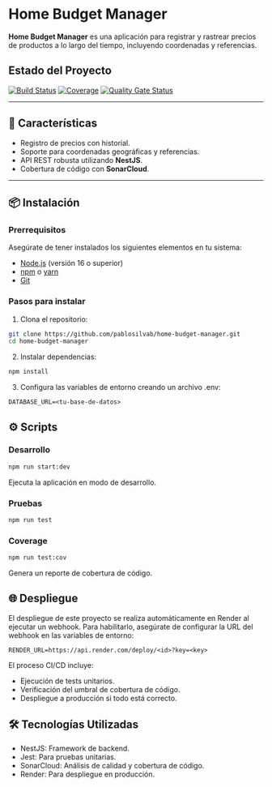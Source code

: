 # Home Budget Manager

**Home Budget Manager** es una aplicación para registrar y rastrear precios de productos a lo largo del tiempo, incluyendo coordenadas y referencias. 

## Estado del Proyecto

[![Build Status](https://gitlab.com/pablosilvab/home-budget-manager/badges/main/pipeline.svg)](https://gitlab.com/pablosilvab/home-budget-manager/-/commits/main)
[![Coverage](https://sonarcloud.io/api/project_badges/measure?project=pablosilvab_home-budget-manager&metric=coverage)](https://sonarcloud.io/summary/new_code?id=pablosilvab_home-budget-manager)
[![Quality Gate Status](https://sonarcloud.io/api/project_badges/measure?project=pablosilvab_home-budget-manager&metric=alert_status)](https://sonarcloud.io/summary/new_code?id=pablosilvab_home-budget-manager)

---

## 🚀 Características

- Registro de precios con historial.
- Soporte para coordenadas geográficas y referencias.
- API REST robusta utilizando **NestJS**.
- Cobertura de código con **SonarCloud**.

---

## 📦 Instalación

### Prerrequisitos
Asegúrate de tener instalados los siguientes elementos en tu sistema:
- [Node.js](https://nodejs.org/) (versión 16 o superior)
- [npm](https://www.npmjs.com/) o [yarn](https://yarnpkg.com/)
- [Git](https://git-scm.com/)

### Pasos para instalar

1. Clona el repositorio:
```bash
git clone https://github.com/pablosilvab/home-budget-manager.git
cd home-budget-manager
```

2. Instalar dependencias:
```bash
npm install
```

3. Configura las variables de entorno creando un archivo .env:
```
DATABASE_URL=<tu-base-de-datos>
```


## ⚙️ Scripts

### Desarrollo  

```bash
npm run start:dev
```
Ejecuta la aplicación en modo de desarrollo.

### Pruebas  

```bash
npm run test
```

### Coverage  

```bash
npm run test:cov
```
Genera un reporte de cobertura de código.

## 🌐 Despliegue

El despliegue de este proyecto se realiza automáticamente en Render al ejecutar un webhook. Para habilitarlo, asegúrate de configurar la URL del webhook en las variables de entorno:

```
RENDER_URL=https://api.render.com/deploy/<id>?key=<key>
```

El proceso CI/CD incluye:
- Ejecución de tests unitarios.
- Verificación del umbral de cobertura de código.
- Despliegue a producción si todo está correcto.

## 🛠 Tecnologías Utilizadas
- NestJS: Framework de backend.
- Jest: Para pruebas unitarias.
- SonarCloud: Análisis de calidad y cobertura de código.
- Render: Para despliegue en producción.